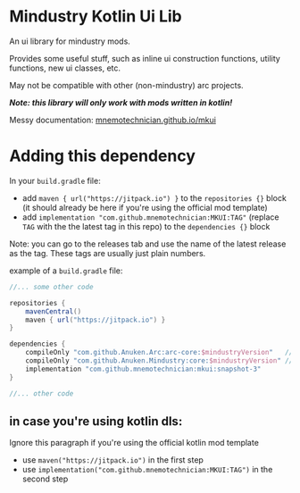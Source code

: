 # Mindustry Kotlin Ui Lib
An ui library for mindustry mods.

Provides some useful stuff, such as inline ui construction functions, utility functions, new ui classes, etc.

May not be compatible with other (non-mindustry) arc projects.

***Note: this library will only work with mods written in kotlin!***

Messy documentation: [mnemotechnician.github.io/mkui](https://mnemotechnician.github.io/mkui/)

# Adding this dependency
In your `build.gradle` file:
* add `maven { url("https://jitpack.io") }` to the `repositories {}` block 
(it should already be here if you're using the official mod template)
* add `implementation "com.github.mnemotechnician:MKUI:TAG"` (replace `TAG` with the the latest tag in this repo) to the `dependencies {}` block

Note: you can go to the releases tab and use the name of the latest release as the tag. These tags are usually just plain numbers.

example of a `build.gradle` file:
```groovy
//... some other code

repositories {
	mavenCentral()
	maven { url("https://jitpack.io") }
}

dependencies {
	compileOnly "com.github.Anuken.Arc:arc-core:$mindustryVersion"   //these two lines should
	compileOnly "com.github.Anuken.Mindustry:core:$mindustryVersion" //already be here
	implementation "com.github.mnemotechnician:mkui:snapshot-3"
}

//... other code
```

## in case you're using kotlin dls:
Ignore this paragraph if you're using the official kotlin mod template
* use `maven("https://jitpack.io")` in the first step
* use `implementation("com.github.mnemotechnician:MKUI:TAG")` in the second step